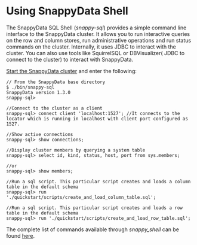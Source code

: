 # Using SnappyData Shell
The SnappyData SQL Shell (_snappy-sql_) provides a simple command line interface to the SnappyData cluster.
It allows you to run interactive queries on the row and column stores, run administrative operations and run status commands on the cluster. 
Internally, it uses JDBC to interact with the cluster. You can also use tools like SquirrelSQL or DBVisualizer( JDBC to connect to the cluster) to interact with SnappyData.

[Start the SnappyData cluster]() and enter the following:

```pre
// From the SnappyData base directory  
$ ./bin/snappy-sql
SnappyData version 1.3.0
snappy-sql> 

//Connect to the cluster as a client  
snappy-sql> connect client 'localhost:1527'; //It connects to the locator which is running in localhost with client port configured as 1527.

//Show active connections  
snappy-sql> show connections;

//Display cluster members by querying a system table  
snappy-sql> select id, kind, status, host, port from sys.members;

//or
snappy-sql> show members;

//Run a sql script. This particular script creates and loads a column table in the default schema  
snappy-sql> run './quickstart/scripts/create_and_load_column_table.sql';

//Run a sql script. This particular script creates and loads a row table in the default schema  
snappy-sql> run './quickstart/scripts/create_and_load_row_table.sql';
```

The complete list of commands available through _snappy_shell_ can be found [here](../reference/command_line_utilities/index.md).
